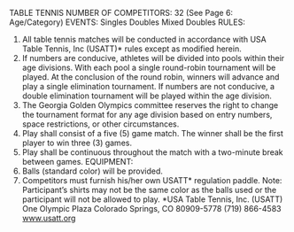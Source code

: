 TABLE TENNIS
NUMBER OF COMPETITORS: 32
(See Page 6: Age/Category)
EVENTS:
Singles
Doubles
Mixed Doubles
RULES:
1. All table tennis matches will be conducted in accordance with USA Table Tennis, Inc (USATT)* rules except as
modified herein.
2. If numbers are conducive, athletes will be divided into pools within their age divisions. With each pool a single
round-robin tournament will be played. At the conclusion of the round robin, winners will advance and play a single
elimination tournament. If numbers are not conducive, a double elimination tournament will be played within the age
division.
3. The Georgia Golden Olympics committee reserves the right to change the tournament format for any age division
based on entry numbers, space restrictions, or other circumstances.
4. Play shall consist of a five (5) game match. The winner shall be the first player to win three (3) games.
5. Play shall be continuous throughout the match with a two-minute break between games.
EQUIPMENT:
1. Balls (standard color) will be provided.
2. Competitors must furnish his/her own USATT* regulation paddle.
Note: Participant’s shirts may not be the same color as the balls used or the participant will not be allowed to
play.
*USA Table Tennis, Inc. (USATT)
One Olympic Plaza
Colorado Springs, CO 80909-5778
(719) 866-4583
www.usatt.org
